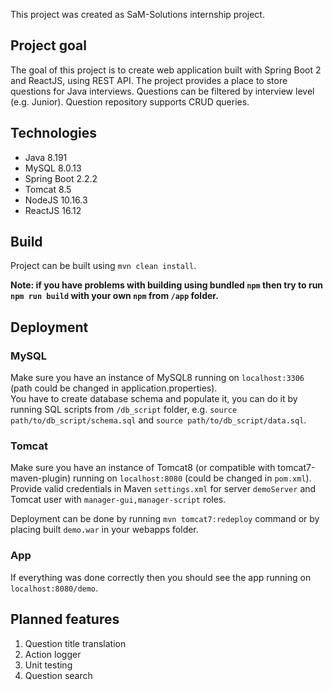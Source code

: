 This project was created as SaM-Solutions internship project.

## Project goal

The goal of this project is to create web application built with Spring Boot 2 and ReactJS, using REST API.
The project provides a place to store questions for Java interviews.
Questions can be filtered by interview level (e.g. Junior). Question repository supports CRUD queries.

## Technologies

- Java 8.191
- MySQL 8.0.13
- Spring Boot 2.2.2
- Tomcat 8.5
- NodeJS 10.16.3
- ReactJS 16.12

## Build

Project can be built using `mvn clean install`. 

**Note: if you have problems with building using bundled `npm` then try to run `npm run build` with your own `npm` 
from `/app` folder.**

## Deployment

### MySQL

Make sure you have an instance of MySQL8 running on `localhost:3306` (path could be changed in application.properties). <br />
You have to create database schema and populate it, you can do it by running SQL scripts from `/db_script` folder, e.g. `source path/to/db_script/schema.sql` and `source path/to/db_script/data.sql`.

### Tomcat

Make sure you have an instance of Tomcat8 (or compatible with tomcat7-maven-plugin) running on `localhost:8080` 
(could be changed in `pom.xml`). Provide valid credentials in Maven `settings.xml` for server `demoServer` and Tomcat 
user with `manager-gui,manager-script` roles. <br />

Deployment can be done by running `mvn tomcat7:redeploy` command or by placing built `demo.war` in your webapps folder.

### App

If everything was done correctly then you should see the app running on `localhost:8080/demo`.

## Planned features

1. Question title translation
2. Action logger
3. Unit testing
4. Question search